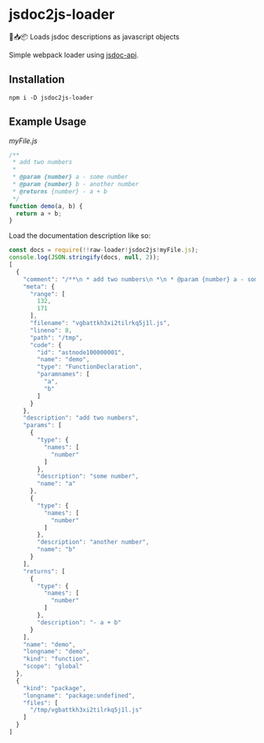 # jsdoc2js-loader
📖📥📦 Loads jsdoc descriptions as javascript objects

Simple webpack loader using [jsdoc-api](https://github.com/jsdoc2md/jsdoc-api).

## Installation
```
npm i -D jsdoc2js-loader
```

## Example Usage

_myFile.js_
```javascript
/**
 * add two numbers
 *
 * @param {number} a - some number
 * @param {number} b - another number
 * @returns {number} - a + b
 */
function demo(a, b) {
  return a + b;
}
```

Load the documentation description like so:
```javascript
const docs = require(!!raw-loader!jsdoc2js!myFile.js);
console.log(JSON.stringify(docs, null, 2));
[
  {
    "comment": "/**\n * add two numbers\n *\n * @param {number} a - some number\n * @param {number} b - another number\n * @returns {number} - a + b\n */",
    "meta": {
      "range": [
        132,
        171
      ],
      "filename": "vgbattkh3xi2tilrkq5j1l.js",
      "lineno": 8,
      "path": "/tmp",
      "code": {
        "id": "astnode100000001",
        "name": "demo",
        "type": "FunctionDeclaration",
        "paramnames": [
          "a",
          "b"
        ]
      }
    },
    "description": "add two numbers",
    "params": [
      {
        "type": {
          "names": [
            "number"
          ]
        },
        "description": "some number",
        "name": "a"
      },
      {
        "type": {
          "names": [
            "number"
          ]
        },
        "description": "another number",
        "name": "b"
      }
    ],
    "returns": [
      {
        "type": {
          "names": [
            "number"
          ]
        },
        "description": "- a + b"
      }
    ],
    "name": "demo",
    "longname": "demo",
    "kind": "function",
    "scope": "global"
  },
  {
    "kind": "package",
    "longname": "package:undefined",
    "files": [
      "/tmp/vgbattkh3xi2tilrkq5j1l.js"
    ]
  }
]
```
